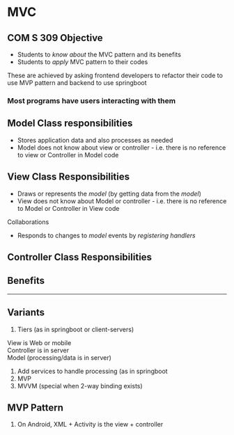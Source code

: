 # MVC

## COM S 309 Objective

- Students to *know about* the MVC pattern and its benefits
- Students to *apply* MVC pattern to their codes

These are achieved by asking frontend developers to refactor their code to use MVP pattern and backend to use springboot

### Most programs have users interacting with them

## Model Class responsibilities

- Stores application data and also processes as needed
- Model does not know about view or controller - i.e. there is no reference to view or Controller in Model code

## View Class Responsibilities

- Draws or represents the *model* (by getting data from the *model*)
- View does not know about Model or controller - i.e. there is no reference to Model or Controller in View code

Collaborations

- Responds to changes to *model* events by *registering handlers*

## Controller Class Responsibilities

## Benefits

---

## Variants

1. Tiers (as in springboot or client-servers)

View is Web or mobile\
Controller is in server\
Model (processing/data is in server)

1. Add services to handle processing (as in springboot
2. MVP
3. MVVM (special when 2-way binding exists)

## MVP Pattern

1. On Android, XML + Activity is the view + controller